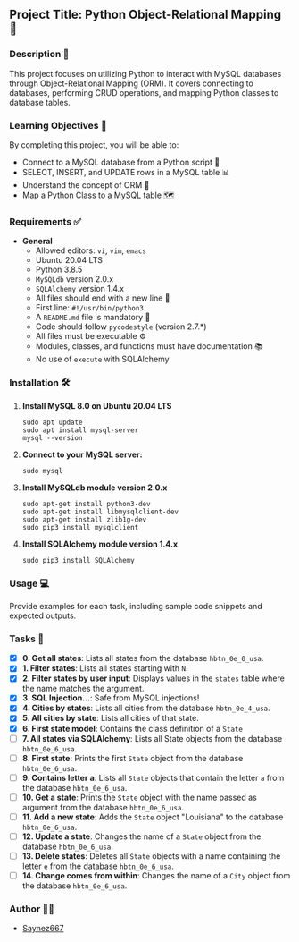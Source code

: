 ## Project Title: Python Object-Relational Mapping 🚀

### Description 📝

This project focuses on utilizing Python to interact with MySQL databases through Object-Relational Mapping (ORM). It covers connecting to databases, performing CRUD operations, and mapping Python classes to database tables.

### Learning Objectives 🎯

By completing this project, you will be able to:

*   Connect to a MySQL database from a Python script 🐍
*   SELECT, INSERT, and UPDATE rows in a MySQL table 📊
*   Understand the concept of ORM 🧠
*   Map a Python Class to a MySQL table 🗺️

### Requirements ✅

*   **General**
    *   Allowed editors: `vi`, `vim`, `emacs`
    *   Ubuntu 20.04 LTS
    *   Python 3.8.5
    *   `MySQLdb` version 2.0.x
    *   `SQLAlchemy` version 1.4.x
    *   All files should end with a new line 📜
    *   First line: `#!/usr/bin/python3`
    *   A `README.md` file is mandatory 📌
    *   Code should follow `pycodestyle` (version 2.7.*)
    *   All files must be executable ⚙️
    *   Modules, classes, and functions must have documentation 📚
    *   No use of `execute` with SQLAlchemy

### Installation 🛠️

1.  **Install MySQL 8.0 on Ubuntu 20.04 LTS**

    ```
    sudo apt update
    sudo apt install mysql-server
    mysql --version
    ```
2.  **Connect to your MySQL server:**

    ```
    sudo mysql
    ```
3.  **Install MySQLdb module version 2.0.x**

    ```
    sudo apt-get install python3-dev
    sudo apt-get install libmysqlclient-dev
    sudo apt-get install zlib1g-dev
    sudo pip3 install mysqlclient
    ```
4.  **Install SQLAlchemy module version 1.4.x**

    ```
    sudo pip3 install SQLAlchemy
    ```

### Usage 💻

Provide examples for each task, including sample code snippets and expected outputs.

### Tasks 📝

*   [x] **0. Get all states**: Lists all states from the database `hbtn_0e_0_usa`.
*   [x] **1. Filter states**: Lists all states starting with `N`.
*   [x] **2. Filter states by user input**: Displays values in the `states` table where the name matches the argument.
*   [x] **3. SQL Injection...**: Safe from MySQL injections!
*   [x] **4. Cities by states**: Lists all cities from the database `hbtn_0e_4_usa`.
*   [x] **5. All cities by state**: Lists all cities of that state.
*   [x] **6. First state model**: Contains the class definition of a `State`
*   [ ] **7. All states via SQLAlchemy**: Lists all State objects from the database `hbtn_0e_6_usa`.
*   [ ] **8. First state**: Prints the first `State` object from the database `hbtn_0e_6_usa`.
*   [ ] **9. Contains letter a**: Lists all `State` objects that contain the letter `a` from the database `hbtn_0e_6_usa`.
*   [ ] **10. Get a state**: Prints the `State` object with the name passed as argument from the database `hbtn_0e_6_usa`.
*   [ ] **11. Add a new state**: Adds the `State` object "Louisiana" to the database `hbtn_0e_6_usa`.
*   [ ] **12. Update a state**: Changes the name of a `State` object from the database `hbtn_0e_6_usa`.
*   [ ] **13. Delete states**: Deletes all `State` objects with a name containing the letter `e` from the database `hbtn_0e_6_usa`.
*   [ ] **14. Change comes from within**: Changes the name of a `City` object from the database `hbtn_0e_6_usa`.

### Author 👨‍💻

* [Saynez667](https://github.com/Saynez667)


